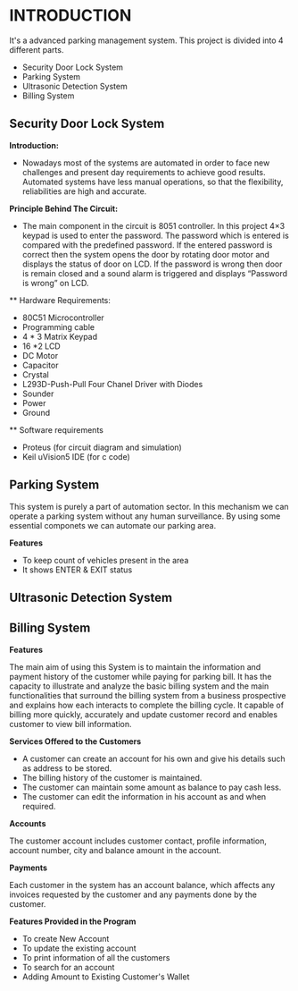 # **INTRODUCTION**

It's a advanced parking management system. This project is divided into 4 different parts.
- Security Door Lock System
- Parking System
- Ultrasonic Detection System
- Billing System

## **Security Door Lock System**

**Introduction:**

- Nowadays most of the systems are automated in order to face new challenges and present day requirements to achieve good results.
  Automated systems have less manual operations, so that the flexibility, reliabilities are high and accurate.
 
 **Principle Behind The Circuit:**

- The main component in the circuit is 8051 controller. In this project 4×3 keypad is used to enter the password. The password which is entered is compared with the predefined     password. If the entered password is correct then the system opens the door by rotating door motor and displays the status of door on LCD. If the password is wrong then door     is remain closed and a sound alarm is triggered and displays “Password is wrong” on LCD.

** Hardware Requirements:

- 80C51 Microcontroller
- Programming cable
- 4 * 3 Matrix Keypad
- 16 *2 LCD
- DC Motor
- Capacitor
- Crystal
- L293D-Push-Pull Four Chanel Driver with Diodes
- Sounder
- Power
- Ground


** Software requirements
- Proteus (for circuit diagram and simulation)
- Keil uVision5 IDE (for c code)


## **Parking System**
This system is purely a part of automation sector. In this mechanism we can operate a parking system without any human surveillance. By using some essential componets we can automate our parking area.

**Features**
- To keep count of vehicles present in the area
- It shows ENTER & EXIT status

## **Ultrasonic Detection System**

## **Billing System**

**Features**

The main aim of using this System is to maintain the information and payment history of the customer while paying for parking bill. It has the capacity to illustrate and analyze the basic billing system and the main functionalities that surround the billing system from a business prospective and explains how each interacts to complete the billing cycle.
It capable of billing more quickly, accurately and update customer record and enables customer to view bill information.

**Services Offered to the Customers**
* A customer can create an account for his own and give his details such as address to be stored.
* The billing history of the customer is maintained.
* The customer can maintain some amount as balance to pay cash less.
* The customer can edit the information in his account as and when required.

**Accounts**

The customer account includes customer contact, profile information, account number, city and balance amount in the account.

**Payments**

Each customer in the system has an account balance, which affects any invoices requested by the customer and any payments done by the customer.

**Features Provided in the Program**
* To create New Account
* To update the existing account
* To print information of all the customers
* To search for an account
* Adding Amount to Existing Customer's Wallet
